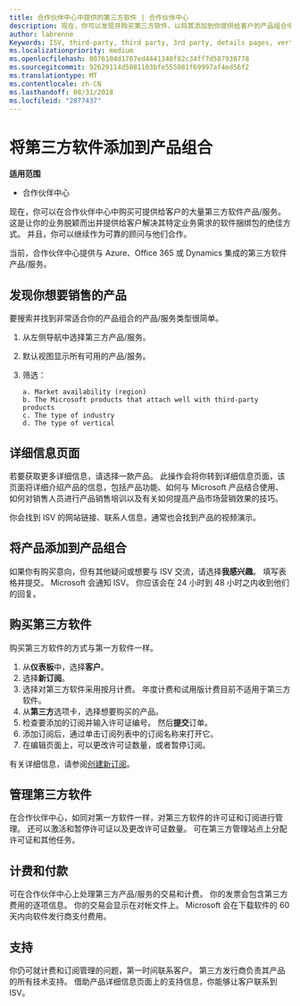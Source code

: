 ```yaml
---
title: 合作伙伴中心中提供的第三方软件 | 合作伙伴中心
description: 现在，你可以发现并购买第三方软件，以将其添加到你提供给客户的产品组合中。
author: labrenne
Keywords: ISV, third-party, third party, 3rd party, details pages, vertical software, software publisher
ms.localizationpriority: medium
ms.openlocfilehash: 8076104d1707ed4441340f82c34ff7d587938778
ms.sourcegitcommit: 92629114d5081103bfe555081f69997af4ed56f2
ms.translationtype: MT
ms.contentlocale: zh-CN
ms.lasthandoff: 08/31/2018
ms.locfileid: "2877437"
---
```

# <a name="add-third-party-software-to-your-portfolio"></a>将第三方软件添加到产品组合

**适用范围** 

- 合作伙伴中心


现在，你可以在合作伙伴中心中购买可提供给客户的大量第三方软件产品/服务。 这是让你的业务脱颖而出并提供给客户解决其特定业务需求的软件捆绑包的绝佳方式。 并且，你可以继续作为可靠的顾问与他们合作。

当前，合作伙伴中心提供与 Azure、Office 365 或 Dynamics 集成的第三方软件产品/服务。

## <a name="discover-the-products-you-want-to-sell"></a>发现你想要销售的产品

要搜索并找到非常适合你的产品组合的产品/服务类型很简单。 
1.  从左侧导航中选择第三方产品/服务。 
2.  默认视图显示所有可用的产品/服务。 
3.  筛选：

        a. Market availability (region) 
        b. The Microsoft products that attach well with third-party products  
        c. The type of industry 
        d. The type of vertical 

## <a name="the-details-page"></a>详细信息页面

若要获取更多详细信息，请选择一款产品。 此操作会将你转到详细信息页面，该页面将详细介绍产品的信息，包括产品功能、如何与 Microsoft 产品结合使用、如何对销售人员进行产品销售培训以及有关如何提高产品市场营销效果的技巧。 

你会找到 ISV 的网站链接、联系人信息，通常也会找到产品的视频演示。 

## <a name="add-the-product-to-your-portfolio"></a>将产品添加到产品组合

如果你有购买意向，但有其他疑问或想要与 ISV 交流，请选择**我感兴趣**。 填写表格并提交。 Microsoft 会通知 ISV。 你应该会在 24 小时到 48 小时之内收到他们的回复。 

## <a name="purchase-the-third-party-software"></a>购买第三方软件

购买第三方软件的方式与第一方软件一样。 

1.  从**仪表板**中，选择**客户**。
2.  选择**新订阅**。
3.  选择对第三方软件采用按月计费。 年度计费和试用版计费目前不适用于第三方软件。
4.  从**第三方**选项卡，选择想要购买的产品。
5.  检查要添加的订阅并输入许可证编号。 然后**提交**订单。
6.  添加订阅后，通过单击订阅列表中的订阅名称来打开它。 
7.  在编辑页面上，可以更改许可证数量，或者暂停订阅。

有关详细信息，请参阅[创建新订阅](create-a-new-subscription.md)。

## <a name="administer-the-third-party-software"></a>管理第三方软件

在合作伙伴中心，如同对第一方软件一样，对第三方软件的许可证和订阅进行管理。 还可以激活和暂停许可证以及更改许可证数量。 可在第三方管理站点上分配许可证和其他任务。

## <a name="billing-and-payment"></a>计费和付款

可在合作伙伴中心上处理第三方产品/服务的交易和计费。 你的发票会包含第三方费用的逐项信息。 你的交易会显示在对帐文件上。 Microsoft 会在下载软件的 60 天内向软件发行商支付费用。 

## <a name="support"></a>支持

你仍可就计费和订阅管理的问题，第一时间联系客户。 第三方发行商负责其产品的所有技术支持。 借助产品详细信息页面上的支持信息，你能够让客户联系到 ISV。

